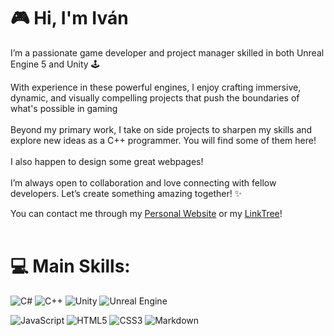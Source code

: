 # 🎮 Hi, I'm Iván
  I’m a passionate game developer and project manager skilled in both Unreal Engine 5 and Unity 🕹️  

  With experience in these powerful engines, I enjoy crafting immersive, dynamic, and visually compelling projects that push the boundaries of what's possible in gaming <br><br>Beyond my primary work, I take on side projects to sharpen my skills and explore new ideas as a C++ programmer. You will find some of them here! <br><br> I also happen to design some great webpages! <br><br> I’m always open to collaboration and love connecting with fellow developers. Let’s create something amazing together! ✨

  You can contact me through my [Personal Website](https://soloist.ai/ivanjimenez) or my [LinkTree](https://linktr.ee/Struble_)! <br><br>
  


# 💻 Main Skills:
![C#](https://img.shields.io/badge/c%23-%23239120.svg?style=for-the-badge&logo=csharp&logoColor=white) ![C++](https://img.shields.io/badge/c++-%2300599C.svg?style=for-the-badge&logo=c%2B%2B&logoColor=white) ![Unity](https://img.shields.io/badge/unity-%23000000.svg?style=for-the-badge&logo=unity&logoColor=white) ![Unreal Engine](https://img.shields.io/badge/unrealengine-%23313131.svg?style=for-the-badge&logo=unrealengine&logoColor=white)

![JavaScript](https://img.shields.io/badge/javascript-%23323330.svg?style=for-the-badge&logo=javascript&logoColor=%23F7DF1E) ![HTML5](https://img.shields.io/badge/html5-%23E34F26.svg?style=for-the-badge&logo=html5&logoColor=white) ![CSS3](https://img.shields.io/badge/css3-%231572B6.svg?style=for-the-badge&logo=css3&logoColor=white) ![Markdown](https://img.shields.io/badge/markdown-%23000000.svg?style=for-the-badge&logo=markdown&logoColor=white)

<!-- Proudly created with GPRM ( https://gprm.itsvg.in ) -->
